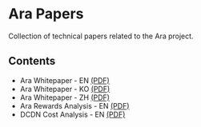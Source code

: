# Ara Papers

Collection of technical papers related to the Ara project.

## Contents

* Ara Whitepaper - EN [(PDF)](ara-whitepaper-en.pdf)
* Ara Whitepaper - KO [(PDF)](ara-whitepaper-ko.pdf)
* Ara Whitepaper - ZH [(PDF)](ara-whitepaper-zh.pdf)
* Ara Rewards Analysis - EN [(PDF)](ara-rewards-analysis.pdf)
* DCDN Cost Analysis - EN [(PDF)](dcdn-cost-analysis.pdf)
